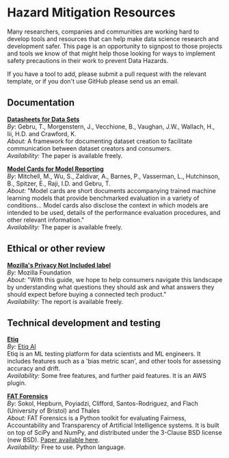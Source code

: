 # Hazard Mitigation Resources

Many researchers, companies and communities are working hard to develop tools and resources
that can help make data science research and development safer.
This page is an opportunity to signpost to those projects and tools we know of that 
might help those looking for ways to implement safety precautions in their work
to prevent Data Hazards. 

If you have a tool to add, please submit a pull request with the
relevant template, or if you don't use GitHub please send us an email. 


## Documentation

**[Datasheets for Data Sets](https://dl.acm.org/doi/10.1145/3458723)**   
*By*: Gebru, T., Morgenstern, J., Vecchione, B., Vaughan, J.W., Wallach, H., Iii, H.D. and Crawford, K.  
*About:* A framework for documenting dataset creation to facilitate communication between dataset creators and consumers.   
*Availability:* The paper is available freely.  

**[Model Cards for Model Reporting](https://dl.acm.org/doi/10.1145/3287560.3287596)**   
*By*: Mitchell, M., Wu, S., Zaldivar, A., Barnes, P., Vasserman, L., Hutchinson, B., Spitzer, E., Raji, I.D. and Gebru, T.  
*About:* "Model cards are short documents accompanying trained machine learning models that provide benchmarked evaluation in a variety of conditions... Model cards also disclose the context in which models are intended to be used, details of the performance evaluation procedures, and other relevant information."  
*Availability:* The paper is available freely.  

## Ethical or other review

**[Mozilla's Privacy Not Included label](https://foundation.mozilla.org/en/privacynotincluded/about/methodology/)**  
*By:* Mozilla Foundation  
*About:*  "With this guide, we hope to help consumers navigate this landscape by understanding what questions they should ask and what answers they should expect before buying a connected tech product."  
*Availability:* The report is available freely.  

## Technical development and testing

**[Etiq](https://docs.etiq.ai/)**  
*By:* [Etiq AI](https://etiq.ai/about-us)  
Etiq is an ML testing platform for data scientists and ML engineers. 
It includes features such as a 'bias metric scan', and other tools for 
assessing accuracy and drift.  
*Availability:* Some free features, and further paid features. It is an AWS plugin.

**[FAT Forensics](https://fat-forensics.org/index.html)**   
*By:* Sokol, Hepburn, Poyiadzi, Clifford, Santos-Rodriguez, and Flach (University of Bristol) and Thales  
*About:* FAT Forensics is a Python toolkit for evaluating Fairness, Accountability and Transparency of Artificial Intelligence systems. It is built on top of SciPy and NumPy, and distributed under the 3-Clause BSD license (new BSD). [Paper available here](https://joss.theoj.org/papers/10.21105/joss.01904).  
*Availability:* Free to use. Python language.  



<!---

Please use this format for new projects:

**[Title of the Project](link)**  
*By*: Authors or copyright holder    
*About:* Short description of the tool  
*Availability:* Is it free, open source, paid?  -- Only if relevant

Note double spacing after heading lines to ensure new lines. 

--->
